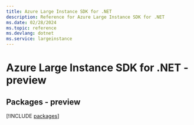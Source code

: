 ```yaml
---
title: Azure Large Instance SDK for .NET
description: Reference for Azure Large Instance SDK for .NET
ms.date: 02/28/2024
ms.topic: reference
ms.devlang: dotnet
ms.service: largeinstance
---
```

# Azure Large Instance SDK for .NET - preview
## Packages - preview
[!INCLUDE [packages](large-instance-index.md)]
